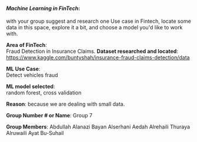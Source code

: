 
#### *Machine Learning in FinTech*:  
with your group suggest and research one Use case in Fintech, locate some data in this space, explore it a bit, and choose a model you'd like to work with.

**Area of FinTech**:  
Fraud Detection in Insurance Claims.
**Dataset researched and located**:  
https://www.kaggle.com/buntyshah/insurance-fraud-claims-detection/data

**ML Use Case**:  
Detect vehicles fraud

**ML model selected**:  
random forest, cross validation

**Reason**: 
because we are dealing with small data.

**Group Number # or Name**: 
 Group 7
 
**Group Members**: 
Abdullah Alanazi
Bayan Alserhani
Aedah Alrehaili
Thuraya Alruwaili
Ayat Bu-Suhail 

